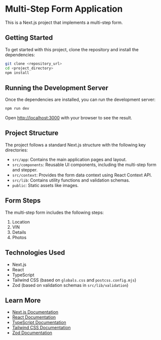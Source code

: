# Multi-Step Form Application

This is a Next.js project that implements a multi-step form.

## Getting Started

To get started with this project, clone the repository and install the dependencies:

```bash
git clone <repository_url>
cd <project_directory>
npm install
```

## Running the Development Server

Once the dependencies are installed, you can run the development server:

```bash
npm run dev
```

Open [http://localhost:3000](http://localhost:3000) with your browser to see the result.

## Project Structure

The project follows a standard Next.js structure with the following key directories:

- `src/app`: Contains the main application pages and layout.
- `src/components`: Reusable UI components, including the multi-step form and stepper.
- `src/context`: Provides the form data context using React Context API.
- `src/lib`: Contains utility functions and validation schemas.
- `public`: Static assets like images.

## Form Steps

The multi-step form includes the following steps:

1. Location
2. VIN
3. Details
4. Photos

## Technologies Used

- Next.js
- React
- TypeScript
- Tailwind CSS (based on `globals.css` and `postcss.config.mjs`)
- Zod (based on validation schemas in `src/lib/validation`)

## Learn More

- [Next.js Documentation](https://nextjs.js.org/docs)
- [React Documentation](https://reactjs.org/docs)
- [TypeScript Documentation](https://www.typescriptlang.org/docs/)
- [Tailwind CSS Documentation](https://tailwindcss.com/docs)
- [Zod Documentation](https://zod.dev/)
